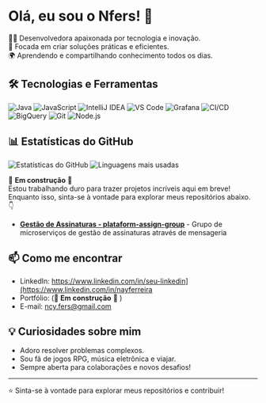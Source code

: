# Olá, eu sou o Nfers! 👋

👨‍💻 Desenvolvedora apaixonada por tecnologia e inovação.  
🚀 Focada em criar soluções práticas e eficientes.  
🌍 Aprendendo e compartilhando conhecimento todos os dias.

## 🛠️ Tecnologias e Ferramentas

![Java](https://img.shields.io/badge/-Java-007396?style=flat&logo=java&logoColor=white)
![JavaScript](https://img.shields.io/badge/-JavaScript-F7DF1E?style=flat&logo=javascript&logoColor=black)
![IntelliJ IDEA](https://img.shields.io/badge/-IntelliJ%20IDEA-000000?style=flat&logo=intellij-idea&logoColor=white)
![VS Code](https://img.shields.io/badge/-VS%20Code-007ACC?style=flat&logo=visual-studio-code&logoColor=white)
![Grafana](https://img.shields.io/badge/-Grafana-F46800?style=flat&logo=grafana&logoColor=white)
![CI/CD](https://img.shields.io/badge/-CI/CD-FF6F00?style=flat&logo=github-actions&logoColor=white)
![BigQuery](https://img.shields.io/badge/-BigQuery-4285F4?style=flat&logo=google-cloud&logoColor=white)
![Git](https://img.shields.io/badge/-Git-F05032?style=flat&logo=git&logoColor=white)
![Node.js](https://img.shields.io/badge/-Node.js-339933?style=flat&logo=node.js&logoColor=white)

## 📊 Estatísticas do GitHub

![Estatísticas do GitHub](https://github-readme-stats.vercel.app/api?username=nfers&show_icons=true&theme=radical)
![Linguagens mais usadas](https://github-readme-stats.vercel.app/api/top-langs/?username=nfers&layout=compact&theme=radical)

🚧 **Em construção** 🚧  
Estou trabalhando duro para trazer projetos incríveis aqui em breve! Enquanto isso, sinta-se à vontade para explorar meus repositórios abaixo. 👇

- **[Gestão de Assinaturas - plataform-assign-group](https://github.com/nfers/ms-plataform-assign-group)** - Grupo de microserviços de gestão de assinaturas através de mensageria


## 📫 Como me encontrar

- LinkedIn: https://www.linkedin.com/in/seu-linkedin](https://www.linkedin.com/in/nayferreira
- Portfólio: (🚧 **Em construção** 🚧  )  
- E-mail: ncy.fers@gmail.com

## 💡 Curiosidades sobre mim

- Adoro resolver problemas complexos.  
- Sou fã de jogos RPG, música eletrônica e viajar.  
- Sempre aberta para colaborações e novos desafios!

---

⭐️ Sinta-se à vontade para explorar meus repositórios e contribuir!
